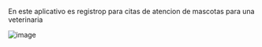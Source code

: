 En este aplicativo es registrop para citas de atencion de mascotas para una veterinaria

![image](https://github.com/user-attachments/assets/3d430b7b-1d03-4abe-bf4d-dcc924a31e76)

